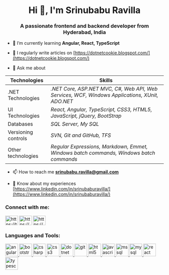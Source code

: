 <h1 align="center">Hi 👋, I'm Srinubabu Ravilla</h1>
<h3 align="center">A passionate frontend and backend developer from Hyderabad, India</h3>

- 🌱 I’m currently learning **Angular, React, TypeScript**

- 📝 I regularly write articles on [https://dotnetcookie.blogspot.com/](https://dotnetcookie.blogspot.com/)

- 💬 Ask me about 

|Technologies|Skills|
|--|--|
|.NET Technologies|_.NET Core, ASP.NET MVC, C#, Web API, Web Services, WCF, Windows Applications, XUnit, ADO.NET_|
|UI Technologies|_React, Angular, TypeScript, CSS3, HTML5, JavaScript, jQuery, BootStrap_|
|Databases|_SQL Server, My SQL_|
|Versioning controls|_SVN, Git and GitHub, TFS_|
|Other technologies|_Regular Expressions, Markdown, Emmet, Windows batch commands, Windows batch commands_|

- 📫 How to reach me **srinubabu.ravilla@gmail.com**

- 📄 Know about my experiences [https://www.linkedin.com/in/srinubaburavilla/](https://www.linkedin.com/in/srinubaburavilla/)

<h3 align="left">Connect with me:</h3>
<p align="left">
<a href="https://twitter.com/srinubabur" target="blank"><img align="center" src="https://cdn.jsdelivr.net/npm/simple-icons@3.0.1/icons/twitter.svg" alt="https://twitter.com/srinubabur" height="30" width="40" /></a>
<a href="https://www.linkedin.com/in/srinubaburavilla/" target="blank"><img align="center" src="https://cdn.jsdelivr.net/npm/simple-icons@3.0.1/icons/linkedin.svg" alt="https://www.linkedin.com/in/srinubaburavilla/" height="30" width="40" /></a>
<a href="https://fb.com/srinubabu.ravilla/" target="blank"><img align="center" src="https://cdn.jsdelivr.net/npm/simple-icons@3.0.1/icons/facebook.svg" alt="https://www.facebook.com/srinubabu.ravilla/" height="30" width="40" /></a>
</p>

<h3 align="left">Languages and Tools:</h3>
<p align="left"> <a href="https://angular.io" target="_blank"> <img src="https://devicons.github.io/devicon/devicon.git/icons/angularjs/angularjs-original.svg" alt="angularjs" width="40" height="40"/> </a> <a href="https://getbootstrap.com" target="_blank"> <img src="https://devicons.github.io/devicon/devicon.git/icons/bootstrap/bootstrap-plain.svg" alt="bootstrap" width="40" height="40"/> </a> <a href="https://www.w3schools.com/cs/" target="_blank"> <img src="https://devicons.github.io/devicon/devicon.git/icons/csharp/csharp-original.svg" alt="csharp" width="40" height="40"/> </a> <a href="https://www.w3schools.com/css/" target="_blank"> <img src="https://devicons.github.io/devicon/devicon.git/icons/css3/css3-original-wordmark.svg" alt="css3" width="40" height="40"/> </a> <a href="https://dotnet.microsoft.com/" target="_blank"> <img src="https://devicons.github.io/devicon/devicon.git/icons/dot-net/dot-net-original-wordmark.svg" alt="dotnet" width="40" height="40"/> </a> <a href="https://git-scm.com/" target="_blank"> <img src="https://www.vectorlogo.zone/logos/git-scm/git-scm-icon.svg" alt="git" width="40" height="40"/> </a> <a href="https://www.w3.org/html/" target="_blank"> <img src="https://devicons.github.io/devicon/devicon.git/icons/html5/html5-original-wordmark.svg" alt="html5" width="40" height="40"/> </a> <a href="https://developer.mozilla.org/en-US/docs/Web/JavaScript" target="_blank"> <img src="https://devicons.github.io/devicon/devicon.git/icons/javascript/javascript-original.svg" alt="javascript" width="40" height="40"/> </a> <a href="https://www.microsoft.com/en-us/sql-server" target="_blank"> <img src="https://cdn.worldvectorlogo.com/logos/microsoft-sql-server.svg" alt="mssql" width="40" height="40"/> </a> <a href="https://www.mysql.com/" target="_blank"> <img src="https://devicons.github.io/devicon/devicon.git/icons/mysql/mysql-original-wordmark.svg" alt="mysql" width="40" height="40"/> </a> <a href="https://reactjs.org/" target="_blank"> <img src="https://devicons.github.io/devicon/devicon.git/icons/react/react-original-wordmark.svg" alt="react" width="40" height="40"/> </a> <a href="https://www.typescriptlang.org/" target="_blank"> <img src="https://devicons.github.io/devicon/devicon.git/icons/typescript/typescript-original.svg" alt="typescript" width="40" height="40"/> </a> </p>
